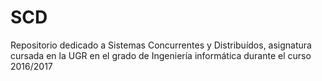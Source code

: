 # SCD

Repositorio dedicado a Sistemas Concurrentes y Distribuídos, asignatura cursada en la UGR en el grado de Ingeniería informática durante el curso 2016/2017
